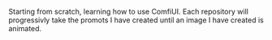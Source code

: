 Starting from scratch, learning how to use ComfiUI. Each repository will progressivly take the promots I have created until an image I have created is animated. 
